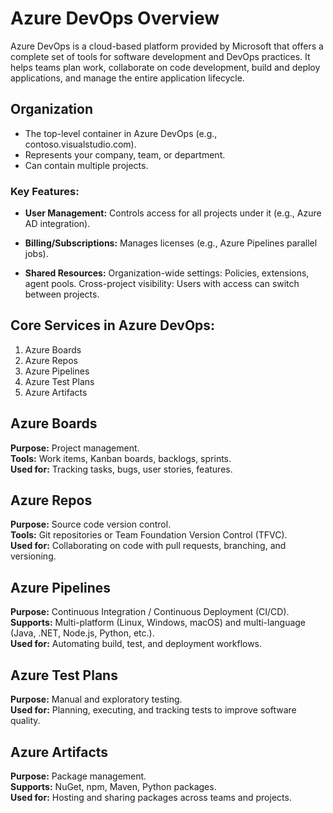 # Azure DevOps Overview
Azure DevOps is a cloud-based platform provided by Microsoft that offers a complete set of tools for software development and DevOps practices. It helps teams plan work, collaborate on code development, build and deploy applications, and manage the entire application lifecycle.

## Organization
- The top-level container in Azure DevOps (e.g., contoso.visualstudio.com).
- Represents your company, team, or department.
- Can contain multiple projects.

### Key Features:
- **User Management:**
Controls access for all projects under it (e.g., Azure AD integration).

- **Billing/Subscriptions:**
Manages licenses (e.g., Azure Pipelines parallel jobs).

- **Shared Resources:**
Organization-wide settings: Policies, extensions, agent pools.
Cross-project visibility: Users with access can switch between projects.

## Core Services in Azure DevOps:
1. Azure Boards
2. Azure Repos
3. Azure Pipelines
4. Azure Test Plans
5. Azure Artifacts
   
## Azure Boards <br>
**Purpose:** Project management. <br>
**Tools:** Work items, Kanban boards, backlogs, sprints. <br>
**Used for:** Tracking tasks, bugs, user stories, features.<br>
## Azure Repos         <br>
**Purpose:** Source code version control.   <br>
**Tools:** Git repositories or Team Foundation Version Control (TFVC).  <br>
**Used for:** Collaborating on code with pull requests, branching, and versioning. <br>
## Azure Pipelines    <br>
**Purpose:** Continuous Integration / Continuous Deployment (CI/CD).  <br>
**Supports:** Multi-platform (Linux, Windows, macOS) and multi-language (Java, .NET, Node.js, Python, etc.). <br>
**Used for:** Automating build, test, and deployment workflows. <br>
## Azure Test Plans  <br>
**Purpose:** Manual and exploratory testing.  <br>
**Used for:** Planning, executing, and tracking tests to improve software quality. <br>
## Azure Artifacts  <br>
**Purpose:** Package management.    <br>
**Supports:** NuGet, npm, Maven, Python packages.  <br>
**Used for:** Hosting and sharing packages across teams and projects.  <br>

